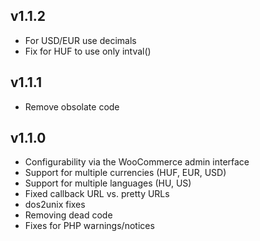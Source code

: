 ## v1.1.2

* For USD/EUR use decimals
* Fix for HUF to use only intval()

## v1.1.1

* Remove obsolate code

## v1.1.0

* Configurability via the WooCommerce admin interface
* Support for multiple currencies (HUF, EUR, USD)
* Support for multiple languages (HU, US)
* Fixed callback URL vs. pretty URLs
* dos2unix fixes
* Removing dead code
* Fixes for PHP warnings/notices
